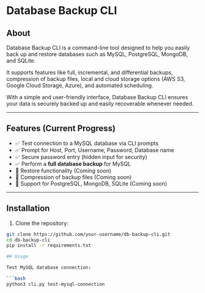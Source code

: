 # Database Backup CLI

## About

Database Backup CLI is a command-line tool designed to help you easily back up and restore databases such as MySQL, PostgreSQL, MongoDB, and SQLite.

It supports features like full, incremental, and differential backups, compression of backup files, local and cloud storage options (AWS S3, Google Cloud Storage, Azure), and automated scheduling.

With a simple and user-friendly interface, Database Backup CLI ensures your data is securely backed up and easily recoverable whenever needed.

---

## Features (Current Progress)

- ✅ Test connection to a MySQL database via CLI prompts
- ✅ Prompt for Host, Port, Username, Password, Database name
- ✅ Secure password entry (hidden input for security)
- ✅ Perform a **full database backup** for MySQL
- 🚧 Restore functionality (Coming soon)
- 🚧 Compression of backup files (Coming soon)
- 🚧 Support for PostgreSQL, MongoDB, SQLite (Coming soon)

---

## Installation

1. Clone the repository:

```bash
git clone https://github.com/your-username/db-backup-cli.git
cd db-backup-cli
pip install -r requirements.txt

## Usage

Test MySQL database connection:

```bash
python3 cli.py test-mysql-connection


